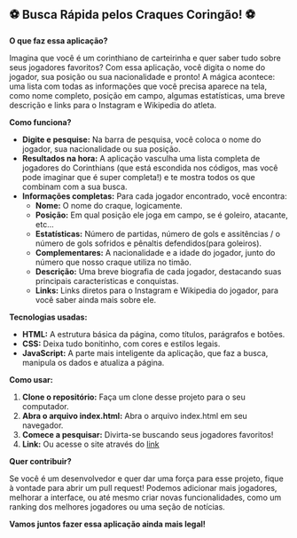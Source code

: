 ## **⚽ Busca Rápida pelos Craques Coringão! ⚽**

**O que faz essa aplicação?**

Imagina que você é um corinthiano de carteirinha e quer saber tudo sobre seus jogadores favoritos? Com essa aplicação, você digita o nome do jogador, sua posição ou sua nacionalidade e pronto! A mágica acontece: uma lista com todas as informações que você precisa aparece na tela, como nome completo, posição em campo, algumas estatísticas, uma breve descrição e links para o Instagram e Wikipedia do atleta. 

**Como funciona?**

* **Digite e pesquise:** Na barra de pesquisa, você coloca o nome do jogador, sua nacionalidade ou sua posição.
* **Resultados na hora:** A aplicação vasculha uma lista completa de jogadores do Corinthians (que está escondida nos códigos, mas você pode imaginar que é super completa!) e te mostra todos os que combinam com a sua busca.
* **Informações completas:** Para cada jogador encontrado, você encontra:
    * **Nome:** O nome do craque, logicamente.
    * **Posição:** Em qual posição ele joga em campo, se é goleiro, atacante, etc...
    * **Estatísticas:** Número de partidas, número de gols e assitências / o número de gols sofridos e pênaltis defendidos(para goleiros).
    * **Complementares:** A nacionalidade e a idade do jogador, junto do número que nosso craque utiliza no timão.
    * **Descrição:** Uma breve biografia de cada jogador, destacando suas principais características e conquistas.
    * **Links:** Links diretos para o Instagram e Wikipedia do jogador, para você saber ainda mais sobre ele.

**Tecnologias usadas:**

* **HTML:** A estrutura básica da página, como títulos, parágrafos e botões.
* **CSS:** Deixa tudo bonitinho, com cores e estilos legais.
* **JavaScript:** A parte mais inteligente da aplicação, que faz a busca, manipula os dados e atualiza a página.

**Como usar:**

1. **Clone o repositório:** Faça um clone desse projeto para o seu computador.
2. **Abra o arquivo index.html:** Abra o arquivo index.html em seu navegador.
3. **Comece a pesquisar:** Divirta-se buscando seus jogadores favoritos!
4. **Link:** Ou acesse o site através do [link](https://jogadores-do-corinthians-pink.vercel.app/)

**Quer contribuir?**

Se você é um desenvolvedor e quer dar uma força para esse projeto, fique à vontade para abrir um pull request! Podemos adicionar mais jogadores, melhorar a interface, ou até mesmo criar novas funcionalidades, como um ranking dos melhores jogadores ou uma seção de notícias.

**Vamos juntos fazer essa aplicação ainda mais legal!**
